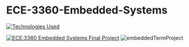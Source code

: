 # ECE-3360-Embedded-Systems

[![Technologies Used](https://skillicons.dev/icons?i=arduino,c,raspberrypi,js,html,css)](https://skillicons.dev)

[![ECE:3360 Embedded Systems Final Project](https://img.youtube.com/vi/3bBKS6gVzPI/0.jpg)](https://www.youtube.com/watch?v=3bBKS6gVzPI)
![embeddedTermProject](https://github.com/Nick-Hageman/ECE-3360-Embedded-Systems/assets/91749467/fe6d91f3-a177-45ee-913d-7f325c2dc55f)

